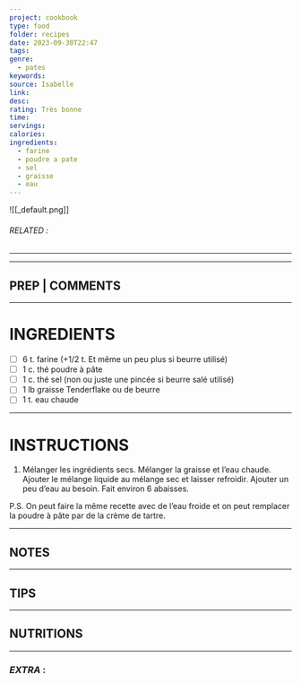 ```yaml
---
project: cookbook
type: food
folder: recipes
date: 2023-09-30T22:47
tags: 
genre:
  - pates
keywords: 
source: Isabelle
link: 
desc: 
rating: Très bonne
time: 
servings: 
calories: 
ingredients:
  - farine
  - poudre a pate
  - sel
  - graisse
  - eau
---
```


![[_default.png]]
###### *RELATED* : 
---


---
## PREP | COMMENTS



---
# INGREDIENTS

- [ ] 6 t. farine (+1/2 t. Et même un peu plus si beurre utilisé)
- [ ] 1 c. thé poudre à pâte
- [ ] 1 c. thé sel (non ou juste une pincée si beurre salé utilisé)
- [ ] 1 lb graisse Tenderflake ou de beurre
- [ ] 1 t. eau chaude

---
# INSTRUCTIONS

1. Mélanger les ingrédients secs. Mélanger la graisse et l’eau chaude. Ajouter le mélange liquide au mélange sec et laisser refroidir. Ajouter un peu d’eau au besoin. Fait environ 6 abaisses.

P.S. On peut faire la même recette avec de l’eau froide et on peut remplacer la poudre à pâte par de la crème de tartre.

---
## NOTES



---
## TIPS



---
## NUTRITIONS



---
### *EXTRA* :



